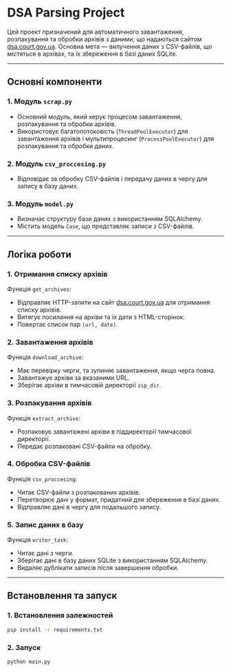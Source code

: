 # DSA Parsing Project

Цей проект призначений для автоматичного завантаження, розпакування та обробки архівів з даними, що надаються сайтом [dsa.court.gov.ua](https://dsa.court.gov.ua). Основна мета — вилучення даних з CSV-файлів, що містяться в архівах, та їх збереження в базі даних SQLite.

---

## Основні компоненти

### 1. **Модуль `scrap.py`**
- Основний модуль, який керує процесом завантаження, розпакування та обробки архівів.
- Використовує багатопотоковість (`ThreadPoolExecutor`) для завантаження архівів і мультипроцесинг (`ProcessPoolExecutor`) для розпакування та обробки даних.

### 2. **Модуль `csv_proccesing.py`**
- Відповідає за обробку CSV-файлів і передачу даних в чергу для запису в базу даних.

### 3. **Модуль `model.py`**
- Визначає структуру бази даних з використанням SQLAlchemy.
- Містить модель `Case`, що представляє записи з CSV-файлів.

---

## Логіка роботи

### 1. **Отримання списку архівів**
Функція `get_archives`:
- Відправляє HTTP-запити на сайт [dsa.court.gov.ua](https://dsa.court.gov.ua) для отримання списку архівів.
- Витягує посилання на архіви та їх дати з HTML-сторінок.
- Повертає список пар `(url, date)`.

### 2. **Завантаження архівів**
Функція `download_archive`:
- Має перевірку черги, та зупиняє завантаження, якщо черга повна.
- Завантажує архіви за вказаними URL.
- Зберігає архіви в тимчасовій директорії `zip_dir`.

### 3. **Розпакування архівів**
Функція `extract_archive`:
- Розпаковує завантажені архіви в піддиректорії тимчасової директорії.
- Передає розпаковані CSV-файли на обробку.

### 4. **Обробка CSV-файлів**
Функція `csv_proccesing`:
- Читає CSV-файли з розпакованих архівів.
- Перетворює дані у формат, придатний для збереження в базі даних.
- Відправляє дані в чергу для подальшого запису.

### 5. **Запис даних в базу**
Функція `writer_task`:
- Читає дані з черги.
- Зберігає дані в базу даних SQLite з використанням SQLAlchemy.
- Видаляє дублікати записів після завершення обробки.

---

## Встановлення та запуск

### 1. Встановлення залежностей
```bash
pip install -r requirements.txt
```

### 2. Запуск
```bash
python main.py
```

